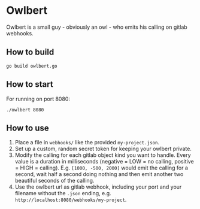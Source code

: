 # Owlbert

Owlbert is a small guy - obviously an owl - who emits his calling on gitlab webhooks.

## How to build

```
go build owlbert.go
```

## How to start

For running on port 8080:
```
./owlbert 8080
```

## How to use

1. Place a file in `webhooks/` like the provided `my-project.json`.
2. Set up a custom, random secret token for keeping your owlbert private.
3. Modify the calling for each gitlab object kind you want to handle. Every value is a duration in milliseconds (negative = LOW = no calling, positive = HIGH = calling). E.g. `[1000, -500, 2000]` would emit the calling for a second, wait half a second doing nothing and then emit another two beautiful seconds of the calling.
4. Use the owlbert url as gitlab webhook, including your port and your filename without the `.json` ending, e.g. `http://localhost:8080/webhooks/my-project`.